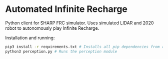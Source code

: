 # Automated Infinite Recharge #
Python client for SHARP FRC simulator. Uses simulated LIDAR and 2020 robot to autonomously play Infinite Recharge.

Installation and running:
```sh
pip3 install -r requirements.txt # Installs all pip dependencies from requirements.txt
python3 perception.py # Runs the perception module
```
